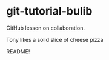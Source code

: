 # git-tutorial-bulib
GitHub lesson on collaboration.

Tony likes a solid slice of cheese pizza

README!
